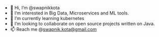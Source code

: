 - 👋 Hi, I’m @swapnikkota
- 👀 I’m interested in Big Data, Microservices and ML tools.
- 🌱 I’m currently learning kubernetes
- 💞️ I’m looking to collaborate on open source projects written on Java.
- 📫  Reach me @swapnik.kota@gmail.com 

<!---
swapnikkota/swapnikkota is a ✨ special ✨ repository because its `README.md` (this file) appears on your GitHub profile.
You can click the Preview link to take a look at your changes.
--->
